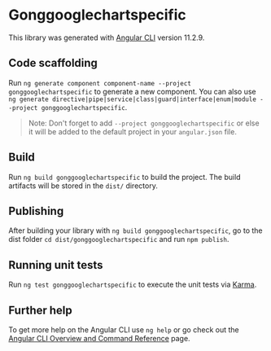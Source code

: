 # Gonggooglechartspecific

This library was generated with [Angular CLI](https://github.com/angular/angular-cli) version 11.2.9.

## Code scaffolding

Run `ng generate component component-name --project gonggooglechartspecific` to generate a new component. You can also use `ng generate directive|pipe|service|class|guard|interface|enum|module --project gonggooglechartspecific`.
> Note: Don't forget to add `--project gonggooglechartspecific` or else it will be added to the default project in your `angular.json` file. 

## Build

Run `ng build gonggooglechartspecific` to build the project. The build artifacts will be stored in the `dist/` directory.

## Publishing

After building your library with `ng build gonggooglechartspecific`, go to the dist folder `cd dist/gonggooglechartspecific` and run `npm publish`.

## Running unit tests

Run `ng test gonggooglechartspecific` to execute the unit tests via [Karma](https://karma-runner.github.io).

## Further help

To get more help on the Angular CLI use `ng help` or go check out the [Angular CLI Overview and Command Reference](https://angular.io/cli) page.
